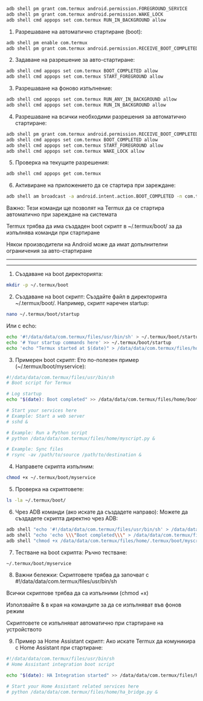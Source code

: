 ```bash
adb shell pm grant com.termux android.permission.FOREGROUND_SERVICE
adb shell pm grant com.termux android.permission.WAKE_LOCK
adb shell cmd appops set com.termux RUN_IN_BACKGROUND allow

```






1. Разрешаване на автоматично стартиране (boot):

```bash
adb shell pm enable com.termux
adb shell pm grant com.termux android.permission.RECEIVE_BOOT_COMPLETED

```

2. Задаване на разрешение за авто-стартиране:
   
```bash
adb shell cmd appops set com.termux BOOT_COMPLETED allow
adb shell cmd appops set com.termux START_FOREGROUND allow

```

3. Разрешаване на фоново изпълнение:

```bash
adb shell cmd appops set com.termux RUN_ANY_IN_BACKGROUND allow
adb shell cmd appops set com.termux RUN_IN_BACKGROUND allow

```

4. Разрешаване на всички необходими разрешения за автоматично стартиране:

```bash
adb shell pm grant com.termux android.permission.RECEIVE_BOOT_COMPLETED
adb shell cmd appops set com.termux BOOT_COMPLETED allow
adb shell cmd appops set com.termux START_FOREGROUND allow
adb shell cmd appops set com.termux WAKE_LOCK allow

```

5. Проверка на текущите разрешения:

```bash
adb shell cmd appops get com.termux

```

6. Активиране на приложението да се стартира при зареждане:

```bash
adb shell am broadcast -a android.intent.action.BOOT_COMPLETED -n com.termux/.app.BootReceiver

```

Важно:
Тези команди ще позволят на Termux да се стартира автоматично при зареждане на системата

Termux трябва да има създаден boot скрипт в ~/.termux/boot/ за да изпълнява команди при стартиране

Някои производители на Android може да имат допълнителни ограничения за авто-стартиране

_________________________________________________________________________________________________
_________________________________________________________________________________________________

1. Създаване на boot директорията:

```bash
mkdir -p ~/.termux/boot

```

2. Създаване на boot скрипт:
Създайте файл в директорията ~/.termux/boot/. Например, скрипт наречен startup:

```bash
nano ~/.termux/boot/startup

```

Или с echo:

```bash
echo '#!/data/data/com.termux/files/usr/bin/sh' > ~/.termux/boot/startup
echo '# Your startup commands here' >> ~/.termux/boot/startup
echo 'echo "Termux started at $(date)" > /data/data/com.termux/files/home/startup.log' >> ~/.termux/boot/startup

```

3. Примерен boot скрипт:
Ето по-полезен пример (~/.termux/boot/myservice):

```bash
#!/data/data/com.termux/files/usr/bin/sh
# Boot script for Termux

# Log startup
echo "$(date): Boot completed" >> /data/data/com.termux/files/home/boot.log

# Start your services here
# Example: Start a web server
# sshd &

# Example: Run a Python script
# python /data/data/com.termux/files/home/myscript.py &

# Example: Sync files
# rsync -av /path/to/source /path/to/destination &

```

4. Направете скрипта изпълним:

```bash
chmod +x ~/.termux/boot/myservice

```

5. Проверка на скриптовете:

```bash
ls -la ~/.termux/boot/

```

6. Чрез ADB команди (ако искате да създадете направо):
Можете да създадете скрипта директно чрез ADB:

```bash
adb shell "echo '#!/data/data/com.termux/files/usr/bin/sh' > /data/data/com.termux/files/home/.termux/boot/myscript"
adb shell "echo 'echo \\\"Boot completed\\\" > /data/data/com.termux/files/home/boot.log' >> /data/data/com.termux/files/home/.termux/boot/myscript"
adb shell "chmod +x /data/data/com.termux/files/home/.termux/boot/myscript"

```

7. Тестване на boot скрипта:
Ръчно тестване:

```bash
~/.termux/boot/myservice

```

8. Важни бележки:
Скриптовете трябва да започват с #!/data/data/com.termux/files/usr/bin/sh

Всички скриптове трябва да са изпълними (chmod +x)

Използвайте & в края на командите за да се изпълняват във фонов режим

Скриптовете се изпълняват автоматично при стартиране на устройството

9. Пример за Home Assistant скрипт:
Ако искате Termux да комуникира с Home Assistant при стартиране:

```bash
#!/data/data/com.termux/files/usr/bin/sh
# Home Assistant integration boot script

echo "$(date): HA Integration started" >> /data/data/com.termux/files/home/ha_boot.log

# Start your Home Assistant related services here
# python /data/data/com.termux/files/home/ha_bridge.py &

```


